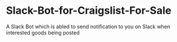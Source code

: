 # Slack-Bot-for-Craigslist-For-Sale
A Slack Bot which is abled to send notification to you on Slack when interested goods being posted
